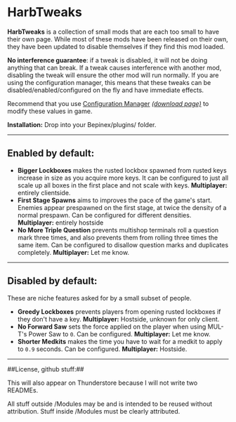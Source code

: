 ﻿# HarbTweaks #

**HarbTweaks** is a collection of small mods that are each too small to have their own page. While most of these mods have been released on their own, they have been updated to disable themselves if they find this mod loaded.

**No interference guarantee**: if a tweak is disabled, it will not be doing anything that can break. If a tweak causes interference with another mod, disabling the tweak will ensure the other mod will run normally. If you are using the configuration manager, this means that these tweaks can be disabled/enabled/configured on the fly and have immediate effects.

Recommend that you use [Configuration Manager](https://github.com/BepInEx/BepInEx.ConfigurationManager) *[(download page)](https://github.com/BepInEx/BepInEx.ConfigurationManager/releases)* to modify these values in game.

**Installation:** Drop into your Bepinex/plugins/ folder.

--- 

## Enabled by default:

* **Bigger Lockboxes** makes the rusted lockbox spawned from rusted keys  increase in size as you acquire more keys. It can be configured to just all scale up all boxes in the first place and not scale with keys. **Multiplayer:** entirely clientside.
* **First Stage Spawns** aims to improves the pace of the game's start. Enemies appear prespawned on the first stage, at twice the density of a normal prespawn. Can be configured for different densities. **Multiplayer:** entirely hostside
* **No More Triple Question** prevents multishop terminals roll a question mark three times, and also prevents them from rolling three times the same item. Can be configured to disallow question marks and duplicates completely. **Multiplayer:** Let me know.

---

## Disabled by default:

These are niche features asked for by a small subset of people.

* **Greedy Lockboxes** prevents players from opening rusted lockboxes if they don't have a key. **Multiplayer:** Hostside, unknown for only client.
* **No Forward Saw** sets the force applied on the player when using MUL-T's Power Saw to `0`. Can be configured. **Multiplayer:** Let me know.
* **Shorter Medkits** makes the time you have to wait for a medkit to apply to `0.9` seconds. Can be configured. **Multiplayer:** Hostside.

---

##License, github stuff:## 

This will also appear on Thunderstore because I will not write two READMEs.

All stuff outside /Modules may be and is intended to be reused without attribution.
Stuff inside /Modules must be clearly attributed.
